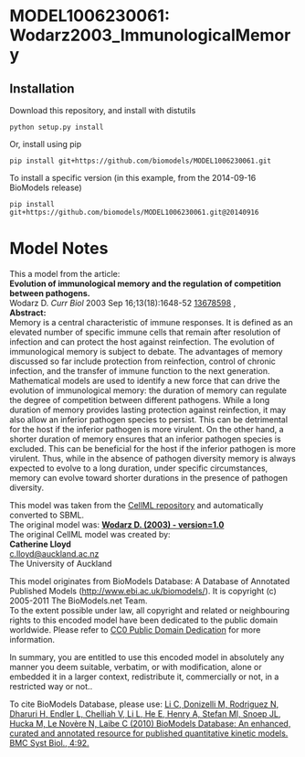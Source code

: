 # MODEL1006230061: Wodarz2003_ImmunologicalMemory

## Installation

Download this repository, and install with distutils

`python setup.py install`

Or, install using pip

`pip install git+https://github.com/biomodels/MODEL1006230061.git`

To install a specific version (in this example, from the 2014-09-16 BioModels release)

`pip install git+https://github.com/biomodels/MODEL1006230061.git@20140916`


# Model Notes


This a model from the article:  
**Evolution of immunological memory and the regulation of competition between pathogens.**   
Wodarz D. _Curr Biol_ 2003 Sep 16;13(18):1648-52
[13678598](http://www.ncbi.nlm.nih.gov/pubmed/13678598) ,  
**Abstract:**   
Memory is a central characteristic of immune responses. It is defined as an
elevated number of specific immune cells that remain after resolution of
infection and can protect the host against reinfection. The evolution of
immunological memory is subject to debate. The advantages of memory discussed
so far include protection from reinfection, control of chronic infection, and
the transfer of immune function to the next generation. Mathematical models
are used to identify a new force that can drive the evolution of immunological
memory: the duration of memory can regulate the degree of competition between
different pathogens. While a long duration of memory provides lasting
protection against reinfection, it may also allow an inferior pathogen species
to persist. This can be detrimental for the host if the inferior pathogen is
more virulent. On the other hand, a shorter duration of memory ensures that an
inferior pathogen species is excluded. This can be beneficial for the host if
the inferior pathogen is more virulent. Thus, while in the absence of pathogen
diversity memory is always expected to evolve to a long duration, under
specific circumstances, memory can evolve toward shorter durations in the
presence of pathogen diversity.

This model was taken from the [CellML
repository](http://www.cellml.org/models) and automatically converted to SBML.  
The original model was: [ **Wodarz D. (2003) - version=1.0**
](http://models.cellml.org/exposure/0fbec879c60f5a3005da0ea829e1ff3e)  
The original CellML model was created by:  
**Catherine Lloyd**   
c.lloyd@auckland.ac.nz  
The University of Auckland  

This model originates from BioModels Database: A Database of Annotated
Published Models (http://www.ebi.ac.uk/biomodels/). It is copyright (c)
2005-2011 The BioModels.net Team.  
To the extent possible under law, all copyright and related or neighbouring
rights to this encoded model have been dedicated to the public domain
worldwide. Please refer to [CC0 Public Domain
Dedication](http://creativecommons.org/publicdomain/zero/1.0/) for more
information.

In summary, you are entitled to use this encoded model in absolutely any
manner you deem suitable, verbatim, or with modification, alone or embedded it
in a larger context, redistribute it, commercially or not, in a restricted way
or not..  
  
To cite BioModels Database, please use: [Li C, Donizelli M, Rodriguez N,
Dharuri H, Endler L, Chelliah V, Li L, He E, Henry A, Stefan MI, Snoep JL,
Hucka M, Le Novère N, Laibe C (2010) BioModels Database: An enhanced, curated
and annotated resource for published quantitative kinetic models. BMC Syst
Biol., 4:92.](http://www.ncbi.nlm.nih.gov/pubmed/20587024)


